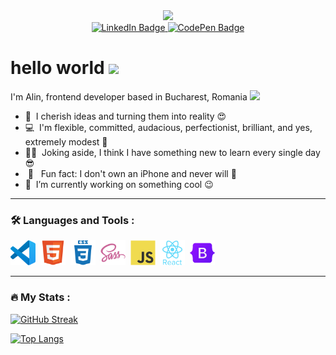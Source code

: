 <div id="header" align="center">
  <img src="https://media.giphy.com/media/WTjXuYA2y4o3UZly3W/giphy.gif" width="220"/>
  
  <div id="badges">
    <a href="https://www.linkedin.com/in/freelancerwebdesign/">
      <img src="https://img.shields.io/badge/LinkedIn-blue?style=for-the-badge&logo=linkedin&logoColor=white" alt="LinkedIn Badge"/>
    </a>
    <a href="https://codepen.io/alin_trinca">
      <img src="https://img.shields.io/badge/CodePen-black?style=for-the-badge&logo=codepen&logoColor=white" alt="CodePen Badge"/>
    </a>
  </div>
</div>

<h1>
  hello world
  <img src="https://media.giphy.com/media/hvRJCLFzcasrR4ia7z/giphy.gif" width="30"/>
</h1>
<p>I'm Alin, frontend developer based in Bucharest, Romania <img src="https://cdn-icons-png.flaticon.com/512/197/197587.png" width="13"/></p>

- :seedling: &nbsp;I cherish ideas and turning them into reality :heart_eyes:
- :computer: &nbsp;I'm flexible, committed, audacious, perfectionist, brilliant, and yes, extremely modest :exploding_head:
- :man_technologist: &nbsp;Joking aside, I think I have something new to learn every single day :sunglasses:
- &nbsp;:iphone: &nbsp;&nbsp;Fun fact: I don't own an iPhone and never will :rofl:
- :rocket: &nbsp;I’m currently working on something cool :wink:

---

### :hammer_and_wrench: Languages and Tools :
<div>
  <img src="https://github.com/devicons/devicon/blob/master/icons/vscode/vscode-original.svg" title="VS Code" alt="VS Code" width="40" height="40"/>&nbsp;
  <img src="https://github.com/devicons/devicon/blob/master/icons/html5/html5-original.svg" title="HTML5" alt="HTML" width="40" height="40"/>&nbsp;
  <img src="https://github.com/devicons/devicon/blob/master/icons/css3/css3-plain-wordmark.svg"  title="CSS3" alt="CSS" width="40" height="40"/>&nbsp;
  <img src="https://github.com/devicons/devicon/blob/master/icons/sass/sass-original.svg" title="Sass" alt="Sass" width="40" height="40"/>&nbsp;
  <img src="https://github.com/devicons/devicon/blob/master/icons/javascript/javascript-original.svg" title="JavaScript" alt="JavaScript" width="40" height="40"/>&nbsp;
  <img src="https://github.com/devicons/devicon/blob/master/icons/react/react-original-wordmark.svg" title="React" alt="React" width="40" height="40"/>&nbsp;
  <img src="https://github.com/devicons/devicon/blob/master/icons/bootstrap/bootstrap-original.svg" title="Bootstrap" alt="Bootstrap" width="40" height="40"/>&nbsp;
</div>

---

### :fire: My Stats :

[![GitHub Streak](http://github-readme-streak-stats.herokuapp.com?user=alin-trinca&theme=react&hide_border=true&border_radius=0&date_format=j%20M%5B%20Y%5D&card_width=500)](https://git.io/streak-stats)

[![Top Langs](https://github-readme-stats.vercel.app/api/top-langs/?username=alin-trinca&&hide_border=true&layout=donut&theme=react)](https://github.com/anuraghazra/github-readme-stats)


